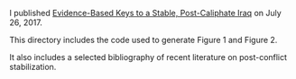 
I published [Evidence-Based Keys to a Stable, Post-Caliphate Iraq](https://www.brookings.edu/blog/markaz/2017/07/26/evidence-based-keys-to-a-stable-post-caliphate-iraq/) on July 26, 2017.

This directory includes the code used to generate Figure 1 and Figure 2. 

It also includes a selected bibliography of recent literature on post-conflict stabilization.

